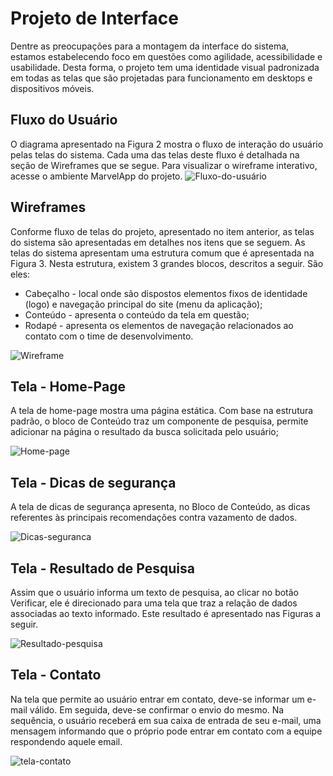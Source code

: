 
# Projeto de Interface
Dentre as preocupações para a montagem da interface do sistema, estamos estabelecendo foco em questões como agilidade, acessibilidade e usabilidade. Desta forma, o projeto tem uma identidade visual padronizada em todas as telas que são projetadas para funcionamento em desktops e dispositivos móveis.

## Fluxo do Usuário
O diagrama apresentado na Figura 2 mostra o fluxo de interação do usuário pelas telas do sistema. Cada uma das telas deste fluxo é detalhada na seção de Wireframes que se segue. Para visualizar o wireframe interativo, acesse o ambiente MarvelApp do projeto.
![Fluxo-do-usuário](https://user-images.githubusercontent.com/115049348/229243320-9258af3d-1fe6-4e33-8df0-92eec418b277.png)

## Wireframes
Conforme fluxo de telas do projeto, apresentado no item anterior, as telas do sistema são apresentadas em detalhes nos itens que se seguem. As telas do sistema apresentam uma estrutura comum que é apresentada na Figura 3. Nesta estrutura, existem 3 grandes blocos, descritos a seguir. São eles:
<ul><li>Cabeçalho - local onde são dispostos elementos fixos de identidade (logo) e navegação principal do site (menu da aplicação);
<li>Conteúdo - apresenta o conteúdo da tela em questão;
<li>Rodapé - apresenta os elementos de navegação relacionados ao contato com o time de desenvolvimento.</ul>

![Wireframe](https://user-images.githubusercontent.com/115049348/229244145-aa83bdaf-80c4-4f2d-b677-37318e04992d.png)


## Tela - Home-Page
A tela de home-page mostra uma página estática. Com base na estrutura padrão, o bloco de Conteúdo traz um componente de pesquisa, permite adicionar na página o resultado da busca solicitada pelo usuário;

![Home-page](https://user-images.githubusercontent.com/115049348/229243765-67701915-47c4-4760-975e-9292a2ed5a58.png)

## Tela - Dicas de segurança
A tela de dicas de segurança apresenta, no Bloco de Conteúdo, as dicas referentes às principais recomendações contra vazamento de dados.

![Dicas-seguranca](https://user-images.githubusercontent.com/115049348/229243815-afc1723b-daf6-4772-a737-c7ee11609252.png)

## Tela - Resultado de Pesquisa
Assim que o usuário informa um texto de pesquisa, ao clicar no botão Verificar, ele é direcionado para uma tela que traz a relação de dados associadas ao texto informado. Este resultado é apresentado nas Figuras a seguir.

![Resultado-pesquisa](https://user-images.githubusercontent.com/115049348/229243930-4810fde1-b70d-4d46-86cc-f424ac3f59e5.png)

## Tela - Contato
Na tela que permite ao usuário entrar em contato, deve-se informar um e-mail válido. Em seguida, deve-se confirmar o envio do mesmo. Na sequência, o usuário receberá em sua caixa de entrada de seu e-mail, uma mensagem informando que o próprio pode entrar em contato com a equipe respondendo aquele email.

![tela-contato](https://user-images.githubusercontent.com/115049348/229243989-fd36786d-c8e3-4343-b159-4ed402a3d280.png)

